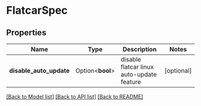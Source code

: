 # FlatcarSpec

## Properties

Name | Type | Description | Notes
------------ | ------------- | ------------- | -------------
**disable_auto_update** | Option<**bool**> | disable flatcar linux auto-update feature | [optional]

[[Back to Model list]](../README.md#documentation-for-models) [[Back to API list]](../README.md#documentation-for-api-endpoints) [[Back to README]](../README.md)


